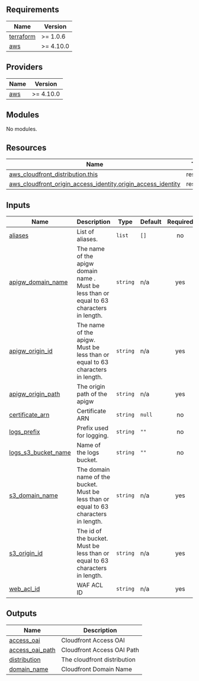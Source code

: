 <!-- BEGIN_TF_DOCS -->
## Requirements

| Name | Version |
|------|---------|
| <a name="requirement_terraform"></a> [terraform](#requirement\_terraform) | >= 1.0.6 |
| <a name="requirement_aws"></a> [aws](#requirement\_aws) | >= 4.10.0 |

## Providers

| Name | Version |
|------|---------|
| <a name="provider_aws"></a> [aws](#provider\_aws) | >= 4.10.0 |

## Modules

No modules.

## Resources

| Name | Type |
|------|------|
| [aws_cloudfront_distribution.this](https://registry.terraform.io/providers/hashicorp/aws/latest/docs/resources/cloudfront_distribution) | resource |
| [aws_cloudfront_origin_access_identity.origin_access_identity](https://registry.terraform.io/providers/hashicorp/aws/latest/docs/resources/cloudfront_origin_access_identity) | resource |

## Inputs

| Name | Description | Type | Default | Required |
|------|-------------|------|---------|:--------:|
| <a name="input_aliases"></a> [aliases](#input\_aliases) | List of aliases. | `list` | `[]` | no |
| <a name="input_apigw_domain_name"></a> [apigw\_domain\_name](#input\_apigw\_domain\_name) | The name of the apigw domain name . Must be less than or equal to 63 characters in length. | `string` | n/a | yes |
| <a name="input_apigw_origin_id"></a> [apigw\_origin\_id](#input\_apigw\_origin\_id) | The name of the apigw. Must be less than or equal to 63 characters in length. | `string` | n/a | yes |
| <a name="input_apigw_origin_path"></a> [apigw\_origin\_path](#input\_apigw\_origin\_path) | The origin path of the apigw | `string` | n/a | yes |
| <a name="input_certificate_arn"></a> [certificate\_arn](#input\_certificate\_arn) | Certificate ARN | `string` | `null` | no |
| <a name="input_logs_prefix"></a> [logs\_prefix](#input\_logs\_prefix) | Prefix used for logging. | `string` | `""` | no |
| <a name="input_logs_s3_bucket_name"></a> [logs\_s3\_bucket\_name](#input\_logs\_s3\_bucket\_name) | Name of the logs bucket. | `string` | `""` | no |
| <a name="input_s3_domain_name"></a> [s3\_domain\_name](#input\_s3\_domain\_name) | The domain name of the bucket. Must be less than or equal to 63 characters in length. | `string` | n/a | yes |
| <a name="input_s3_origin_id"></a> [s3\_origin\_id](#input\_s3\_origin\_id) | The id of the bucket. Must be less than or equal to 63 characters in length. | `string` | n/a | yes |
| <a name="input_web_acl_id"></a> [web\_acl\_id](#input\_web\_acl\_id) | WAF ACL ID | `string` | n/a | yes |

## Outputs

| Name | Description |
|------|-------------|
| <a name="output_access_oai"></a> [access\_oai](#output\_access\_oai) | Cloudfront Access OAI |
| <a name="output_access_oai_path"></a> [access\_oai\_path](#output\_access\_oai\_path) | Cloudfront Access OAI Path |
| <a name="output_distribution"></a> [distribution](#output\_distribution) | The cloudfront distribution |
| <a name="output_domain_name"></a> [domain\_name](#output\_domain\_name) | Cloudfront Domain Name |
<!-- END_TF_DOCS -->
